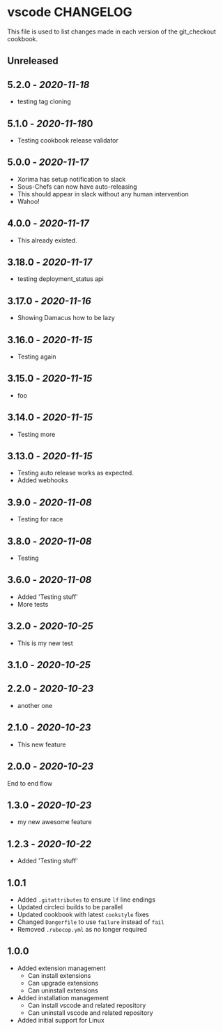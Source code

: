 # vscode CHANGELOG

This file is used to list changes made in each version of the git_checkout cookbook.

## Unreleased

## 5.2.0 - *2020-11-18*

- testing tag cloning

## 5.1.0 - *2020-11-18*0

- Testing cookbook release validator

## 5.0.0 - *2020-11-17*

- Xorima has setup notification to slack
- Sous-Chefs can now have auto-releasing
- This should appear in slack without any human intervention
- Wahoo!

## 4.0.0 - *2020-11-17*

- This already existed.

## 3.18.0 - *2020-11-17*

- testing deployment_status api

## 3.17.0 - *2020-11-16*

- Showing Damacus how to be lazy

## 3.16.0 - *2020-11-15*

- Testing again

## 3.15.0 - *2020-11-15*

- foo

## 3.14.0 - *2020-11-15*

- Testing more

## 3.13.0 - *2020-11-15*

- Testing auto release works as expected.
- Added webhooks

## 3.9.0 - *2020-11-08*

- Testing for race

## 3.8.0 - *2020-11-08*

- Testing

## 3.6.0 - *2020-11-08*


- Added 'Testing stuff'
- More tests

## 3.2.0 - *2020-10-25*

- This is my new test

## 3.1.0 - *2020-10-25*


## 2.2.0 - *2020-10-23*

- another one

## 2.1.0 - *2020-10-23*

- This new feature

## 2.0.0 - *2020-10-23*

End to end flow

## 1.3.0 - *2020-10-23*

- my new awesome feature

## 1.2.3 - *2020-10-22*

- Added 'Testing stuff'

## 1.0.1

- Added `.gitattributes` to ensure `lf` line endings
- Updated circleci builds to be parallel
- Updated cookbook with latest `cookstyle` fixes
- Changed `Dangerfile` to use `failure` instead of `fail`
- Removed `.rubocop.yml` as no longer required

## 1.0.0

- Added extension management
  - Can install extensions
  - Can upgrade extensions
  - Can uninstall extensions
- Added installation management
  - Can install vscode and related repository
  - Can uninstall vscode and related repository
- Added initial support for Linux
